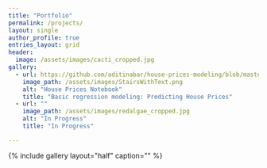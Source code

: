 ```yaml
---
title: "Portfolio"
permalink: /projects/
layout: single
author_profile: true
entries_layout: grid
header:
  image: /assets/images/cacti_cropped.jpg
gallery:
  - url: https://github.com/aditinabar/house-prices-modeling/blob/master/Predicting%20House%20Prices.ipynb
    image_path: /assets/images/StairsWithText.png
    alt: "House Prices Notebook"
    title: "Basic regression modeling: Predicting House Prices"
  - url: ""
    image_path: /assets/images/redalgae_cropped.jpg
    alt: "In Progress"
    title: "In Progress"

---
```


{% include gallery layout="half" caption="" %}


<!--
- url: https://github.com/aditinabar/covid-19-data
  image_path: /assets/images/self.jpg
  alt: "House Prices Notebook"
  title: "Basic regression modeling: Predicting House Prices"
- url: https://github.com/aditinabar/house-prices-modeling/blob/develop/Predicting%20House%20Prices.ipynb
  image_path: /assets/images/graptopetalum_scaled.jpg
  alt: "House Prices Notebook"
  title: "Basic regression modeling: Predicting House Prices"
  -->
